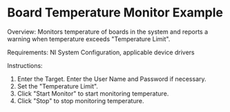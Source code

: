 # Board Temperature Monitor Example

Overview: 
Monitors temperature of boards in the system and reports a warning when temperature exceeds "Temperature Limit".

Requirements: 
NI System Configuration, applicable device drivers

Instructions:
1. Enter the Target. Enter the User Name and Password if necessary.
2. Set the "Temperature Limit".
3. Click "Start Monitor" to start monitoring temperature.
4. Click "Stop" to stop monitoring temperature. 
